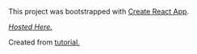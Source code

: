 This project was bootstrapped with [Create React App](https://github.com/facebook/create-react-app).

[_Hosted Here._](https://phonesstore-react.netlify.com/ "Phone Store")

Created from [tutorial.](https://www.youtube.com/watch?v=wPQ1-33teR4 "Youtube Tutorial by Devstackr")
